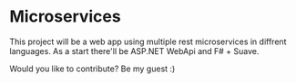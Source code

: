 # Microservices
This project will be a web app using multiple rest microservices in diffrent languages.
As a start there'll be ASP.NET WebApi and F# + Suave.

Would you like to contribute? Be my guest :)

